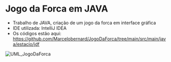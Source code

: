 # Jogo da Forca em JAVA
- Trabalho de JAVA, criação de um jogo da forca em interface gráfica
- IDE utilizada: IntelliJ IDEA
- Os códigos estão aqui: https://github.com/Marcelobernard/JogoDaForca/tree/main/src/main/java/estacio/jdf

![UML_JogoDaForca](https://github.com/Marcelobernard/JogoDaForca/assets/59776037/9c0202c4-91fc-4b7c-9679-680851ff3678)
